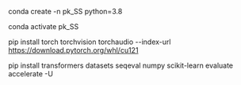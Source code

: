 conda create -n pk_SS python=3.8

conda activate pk_SS

pip install torch torchvision torchaudio --index-url https://download.pytorch.org/whl/cu121

pip install transformers datasets seqeval numpy scikit-learn evaluate accelerate -U
